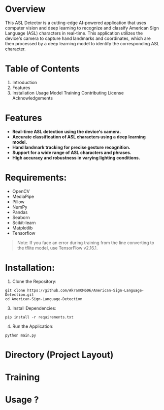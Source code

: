# Overview
This ASL Detector is a cutting-edge AI-powered application that uses computer vision and deep learning to recognize and classify American Sign Language (ASL) characters in real-time. This application utilizes the device's camera to capture hand landmarks and coordinates, which are then processed by a deep learning model to identify the corresponding ASL character.

# Table of Contents
1. Introduction
2. Features
3. Installation
Usage
Model Training
Contributing
License
Acknowledgements

# Features
* **Real-time ASL detection using the device's camera.**
* **Accurate classification of ASL characters using a deep learning model.**
* **Hand landmark tracking for precise gesture recognition.**
* **Support for a wide range of ASL characters and phrases.**
* **High accuracy and robustness in varying lighting conditions.**

# Requirements:
* OpenCV
* MediaPipe
* Pillow
* NumPy
* Pandas
* Seaborn
* Scikit-learn
* Matplotlib
* Tensorflow
> Note: If you face an error during training from the line converting to the tflite model, use TensorFlow v2.16.1.

# Installation:
1. Clone the Repository:
```
git clone https://github.com/AkramOM606/American-Sign-Language-Detection.git
cd American-Sign-Language-Detection
```
3. Install Dependencies:
```
pip install -r requirements.txt
```
4. Run the Application:
```
python main.py
```
# Directory (Project Layout)

# Training

# Usage ?

